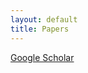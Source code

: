 ```yaml
---
layout: default
title: Papers
---
```


[Google Scholar](https://scholar.google.com/citations?user=5FxvLvwAAAAJ)
